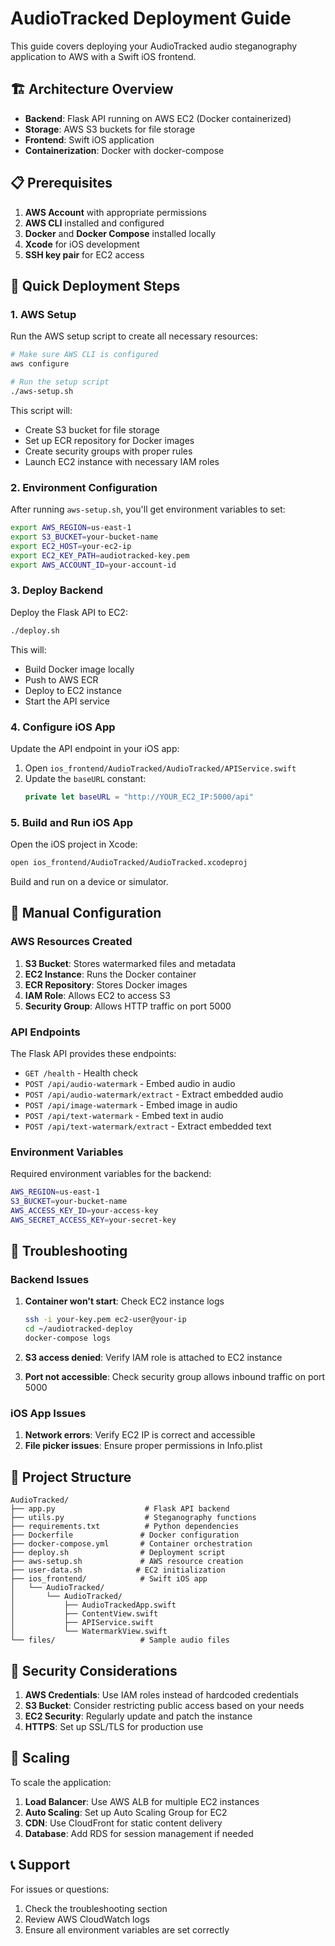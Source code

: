 # AudioTracked Deployment Guide

This guide covers deploying your AudioTracked audio steganography application to AWS with a Swift iOS frontend.

## 🏗️ Architecture Overview

- **Backend**: Flask API running on AWS EC2 (Docker containerized)
- **Storage**: AWS S3 buckets for file storage
- **Frontend**: Swift iOS application
- **Containerization**: Docker with docker-compose

## 📋 Prerequisites

1. **AWS Account** with appropriate permissions
2. **AWS CLI** installed and configured
3. **Docker** and **Docker Compose** installed locally
4. **Xcode** for iOS development
5. **SSH key pair** for EC2 access

## 🚀 Quick Deployment Steps

### 1. AWS Setup

Run the AWS setup script to create all necessary resources:

```bash
# Make sure AWS CLI is configured
aws configure

# Run the setup script
./aws-setup.sh
```

This script will:
- Create S3 bucket for file storage
- Set up ECR repository for Docker images
- Create security groups with proper rules
- Launch EC2 instance with necessary IAM roles

### 2. Environment Configuration

After running `aws-setup.sh`, you'll get environment variables to set:

```bash
export AWS_REGION=us-east-1
export S3_BUCKET=your-bucket-name
export EC2_HOST=your-ec2-ip
export EC2_KEY_PATH=audiotracked-key.pem
export AWS_ACCOUNT_ID=your-account-id
```

### 3. Deploy Backend

Deploy the Flask API to EC2:

```bash
./deploy.sh
```

This will:
- Build Docker image locally
- Push to AWS ECR
- Deploy to EC2 instance
- Start the API service

### 4. Configure iOS App

Update the API endpoint in your iOS app:

1. Open `ios_frontend/AudioTracked/AudioTracked/APIService.swift`
2. Update the `baseURL` constant:
   ```swift
   private let baseURL = "http://YOUR_EC2_IP:5000/api"
   ```

### 5. Build and Run iOS App

Open the iOS project in Xcode:

```bash
open ios_frontend/AudioTracked/AudioTracked.xcodeproj
```

Build and run on a device or simulator.

## 🔧 Manual Configuration

### AWS Resources Created

1. **S3 Bucket**: Stores watermarked files and metadata
2. **EC2 Instance**: Runs the Docker container
3. **ECR Repository**: Stores Docker images
4. **IAM Role**: Allows EC2 to access S3
5. **Security Group**: Allows HTTP traffic on port 5000

### API Endpoints

The Flask API provides these endpoints:

- `GET /health` - Health check
- `POST /api/audio-watermark` - Embed audio in audio
- `POST /api/audio-watermark/extract` - Extract embedded audio
- `POST /api/image-watermark` - Embed image in audio
- `POST /api/text-watermark` - Embed text in audio
- `POST /api/text-watermark/extract` - Extract embedded text

### Environment Variables

Required environment variables for the backend:

```bash
AWS_REGION=us-east-1
S3_BUCKET=your-bucket-name
AWS_ACCESS_KEY_ID=your-access-key
AWS_SECRET_ACCESS_KEY=your-secret-key
```

## 🐛 Troubleshooting

### Backend Issues

1. **Container won't start**: Check EC2 instance logs
   ```bash
   ssh -i your-key.pem ec2-user@your-ip
   cd ~/audiotracked-deploy
   docker-compose logs
   ```

2. **S3 access denied**: Verify IAM role is attached to EC2 instance

3. **Port not accessible**: Check security group allows inbound traffic on port 5000

### iOS App Issues

1. **Network errors**: Verify EC2 IP is correct and accessible
2. **File picker issues**: Ensure proper permissions in Info.plist

## 📁 Project Structure

```
AudioTracked/
├── app.py                    # Flask API backend
├── utils.py                  # Steganography functions
├── requirements.txt          # Python dependencies
├── Dockerfile               # Docker configuration
├── docker-compose.yml       # Container orchestration
├── deploy.sh                # Deployment script
├── aws-setup.sh             # AWS resource creation
├── user-data.sh            # EC2 initialization
├── ios_frontend/            # Swift iOS app
│   └── AudioTracked/
│       └── AudioTracked/
│           ├── AudioTrackedApp.swift
│           ├── ContentView.swift
│           ├── APIService.swift
│           └── WatermarkView.swift
└── files/                   # Sample audio files
```

## 🔐 Security Considerations

1. **AWS Credentials**: Use IAM roles instead of hardcoded credentials
2. **S3 Bucket**: Consider restricting public access based on your needs
3. **EC2 Security**: Regularly update and patch the instance
4. **HTTPS**: Set up SSL/TLS for production use

## 🚀 Scaling

To scale the application:

1. **Load Balancer**: Use AWS ALB for multiple EC2 instances
2. **Auto Scaling**: Set up Auto Scaling Group for EC2
3. **CDN**: Use CloudFront for static content delivery
4. **Database**: Add RDS for session management if needed

## 📞 Support

For issues or questions:
1. Check the troubleshooting section
2. Review AWS CloudWatch logs
3. Ensure all environment variables are set correctly
